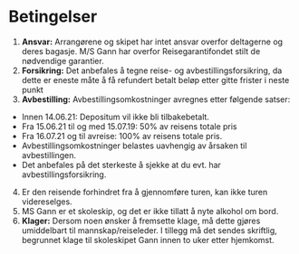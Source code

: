 # Betingelser

1. **Ansvar:** Arrangørene og skipet har intet ansvar overfor deltagerne og deres bagasje. M/S Gann har overfor Reisegarantifondet stilt de nødvendige garantier.
2. **Forsikring:** Det anbefales å tegne reise- og avbestillingsforsikring, da dette er eneste måte å få refundert betalt beløp etter gitte frister i neste punkt
3. **Avbestilling:** Avbestillingsomkostninger avregnes etter følgende satser:
 - Innen 14.06.21: Depositum vil ikke bli tilbakebetalt.
 - Fra 15.06.21 til og med 15.07.19: 50% av reisens totale pris
 - Fra 16.07.21 og til avreise: 100% av reisens totale pris.
 - Avbestillingsomkostninger belastes uavhengig av årsaken til avbestillingen.
 - Det anbefales på det sterkeste å sjekke at du evt. har avbestillingsforsikring.
 
4. Er den reisende forhindret fra å gjennomføre turen, kan ikke turen videreselges.
5. MS Gann er et skoleskip, og det er ikke tillatt å nyte alkohol om bord.
6. **Klager:** Dersom noen ønsker å fremsette klage, må dette gjøres umiddelbart til mannskap/reiseleder. I tillegg må det sendes skriftlig, begrunnet klage til skoleskipet Gann innen to uker etter hjemkomst.
